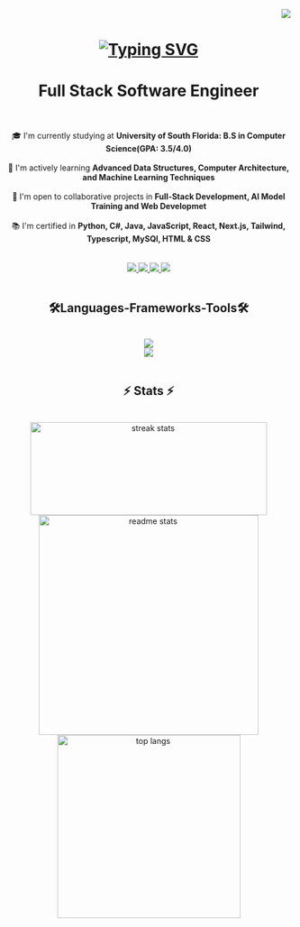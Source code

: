 <p align="right">
  <img src="https://visitor-badge.laobi.icu/badge?page_id=adominguez07.visitor-badge&left_color=red&right_color=green&left_text=visitors">
</p>

<h1 align="center">
    <a href="https://git.io/typing-svg">
      <img src="https://readme-typing-svg.demolab.com?font=Fira+Code&size=40&duration=3500&pause=1000&color=008000&center=true&vCenter=true&random=false&width=500&lines=Hello!%F0%9F%91%8B;I'm+Andres+Dominguez" alt="Typing SVG" />
    </a>
</h1>

<h1 align="center" margin-bottom:'10px'>Full Stack Software Engineer</h1>

<br />


<br />
<div align="center">
    🎓 I'm currently studying at <strong>University of South Florida: B.S in Computer Science(GPA: 3.5/4.0)</strong><br /><br />
    🌱 I'm actively learning <strong>Advanced Data Structures, Computer Architecture, and Machine Learning Techniques</strong><br /><br />
    👯 I'm open to collaborative projects in <strong>Full-Stack Development, AI Model Training and Web Developmet</strong><br /><br />
    📚 I'm certified in <strong>Python, C#, Java, JavaScript, React, Next.js, Tailwind, Typescript, MySQl, HTML & CSS</strong></br /><br />
</div>
<br />
<div align="center">
  <a href="mailto:adominguez3567@gmail.com">
    <img src="https://img.shields.io/badge/Gmail-333333?style=for-the-badge&logo=gmail&logoColor=red target="_blank" />
  </a>
  <a href="www.linkedin.com/in/andres-dominguez-4a229a2bb" target="_blank">
    <img src="https://img.shields.io/badge/LinkedIn-0077B5?style=for-the-badge&logo=linkedin&logoColor=white" target="_blank" />
  </a>
  <a href="https://discord.gg/init" target="_blank">
    <img src="https://img.shields.io/badge/Discord-5865F2?style=for-the-badge&logo=discord&logoColor=white" target="_blank" />
  </a>
    <a href="www.linkedin.com/in/andres-dominguez-4a229a2bb" target="_blank">
    <img src="https://img.shields.io/badge/Portfolio-FF5722?style=for-the-badge&logo=todoist&logoColor=white" target="_blank" />
  </a>
</div>

<br />

<h2 align="center">🛠️Languages-Frameworks-Tools🛠️</h2>
<br />
<div align="center">
  <a href="https://skillicons.dev">
    <img src="https://skillicons.dev/icons?i=nodejs,github,python,javascript,express,firebase,mongodb,c,java"/><br />
    <img src="https://skillicons.dev/icons?i=react,r,bootstrap,mui,mysql,flask,html,css,vscode,figma,git"/>
  </a>
</div>

<br />

<h2 align="center">⚡ Stats ⚡</h2>

<br>
<div align=center>

  <img width="420" height="165" src="https://streak-stats.demolab.com/?user=adominguez07&theme=react&border_radius=10" alt="streak stats"/>

  <img width=390 src="https://github-readme-stats.vercel.app/api?username=adominguez07&show_icons=true&theme=react&rank_icon=github&border_radius=10" alt="readme stats" />
  <br/>
  <img width=325 align="center" src="https://github-readme-stats.vercel.app/api/top-langs/?username=adominguez07&Langs_count=8&layout=compact&theme=react&border_radius=10&size_weight=0.5&count_weight=0.5&exclude_repo=github-readme-stats" alt="top langs" />

  </div>

<br/><br/>
<br/>
